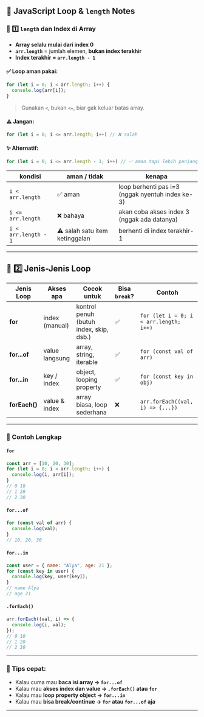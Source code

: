 
## 🧩 JavaScript Loop & `length` Notes

### 🧠 1️⃣ `length` dan Index di Array

* **Array selalu mulai dari index 0**
* **`arr.length`** = jumlah elemen, **bukan index terakhir**
* **Index terakhir = `arr.length - 1`**

#### ✅ Loop aman pakai:

```js
for (let i = 0; i < arr.length; i++) {
  console.log(arr[i]);
}
```

> Gunakan `<`, bukan `<=`, biar gak keluar batas array.

#### ⚠️ Jangan:

```js
for (let i = 0; i <= arr.length; i++) // ❌ salah
```

#### ✨ Alternatif:

```js
for (let i = 0; i <= arr.length - 1; i++) // ✅ aman tapi lebih panjang
```
| kondisi              | aman / tidak                   | kenapa                                           |
| -------------------- | ------------------------------ | ------------------------------------------------ |
| `i < arr.length`     | ✅ aman                         | loop berhenti pas i=3 (nggak nyentuh index ke-3) |
| `i <= arr.length`    | ❌ bahaya                       | akan coba akses index 3 (nggak ada datanya)      |
| `i < arr.length - 1` | ⚠️ salah satu item ketinggalan | berhenti di index terakhir-1                     |

---

## 🔁 2️⃣ Jenis-Jenis Loop

| Jenis Loop    | Akses apa      | Cocok untuk                             | Bisa `break`? | Contoh                                 |
| ------------- | -------------- | --------------------------------------- | ------------- | -------------------------------------- |
| **for**       | index (manual) | kontrol penuh (butuh index, skip, dsb.) | ✅             | `for (let i = 0; i < arr.length; i++)` |
| **for...of**  | value langsung | array, string, iterable                 | ✅             | `for (const val of arr)`               |
| **for...in**  | key / index    | object, looping property                | ✅             | `for (const key in obj)`               |
| **forEach()** | value & index  | array biasa, loop sederhana             | ❌             | `arr.forEach((val, i) => {...})`       |

---

### 📘 Contoh Lengkap

#### `for`

```js
const arr = [10, 20, 30];
for (let i = 0; i < arr.length; i++) {
  console.log(i, arr[i]);
}
// 0 10
// 1 20
// 2 30
```

#### `for...of`

```js
for (const val of arr) {
  console.log(val);
}
// 10, 20, 30
```

#### `for...in`

```js
const user = { name: "Alya", age: 21 };
for (const key in user) {
  console.log(key, user[key]);
}
// name Alya
// age 21
```

#### `.forEach()`

```js
arr.forEach((val, i) => {
  console.log(i, val);
});
// 0 10
// 1 20
// 2 30
```

---

### 💬 Tips cepat:

* Kalau cuma mau **baca isi array → `for...of`**
* Kalau mau **akses index dan value → `.forEach()` atau `for`**
* Kalau mau **loop property object → `for...in`**
* Kalau mau **bisa break/continue → `for` atau `for...of` aja**

---
